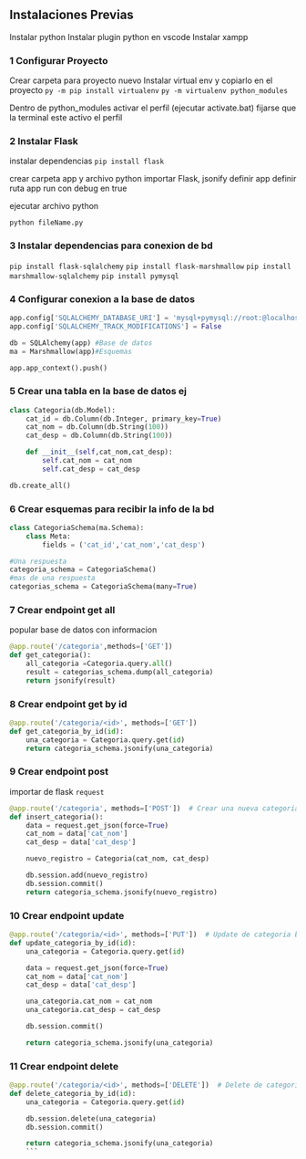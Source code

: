## Instalaciones Previas
Instalar python
Instalar plugin python en vscode
Instalar xampp

### 1 Configurar Proyecto
Crear carpeta para proyecto nuevo
Instalar virtual env y copiarlo en el proyecto
```py -m pip install virtualenv```
```py -m virtualenv python_modules```

Dentro de python_modules activar el perfil (ejecutar activate.bat)
fijarse que la terminal este activo el perfil

### 2 Instalar Flask
instalar dependencias
```pip install flask```

crear carpeta app y archivo python
importar Flask, jsonify
definir app
definir ruta
app run con debug en true

ejecutar archivo python

```python fileName.py```

### 3 Instalar dependencias para conexion de bd
```pip install flask-sqlalchemy```
```pip install flask-marshmallow```
```pip install marshmallow-sqlalchemy```
```pip install pymysql```

### 4 Configurar conexion a la base de datos
```python
app.config['SQLALCHEMY_DATABASE_URI'] = 'mysql+pymysql://root:@localhost:3306/python'
app.config['SQLALCHEMY_TRACK_MODIFICATIONS'] = False

db = SQLAlchemy(app) #Base de datos 
ma = Marshmallow(app)#Esquemas

app.app_context().push()
```

### 5 Crear una tabla en la base de datos ej
```python
class Categoria(db.Model):
    cat_id = db.Column(db.Integer, primary_key=True)
    cat_nom = db.Column(db.String(100))
    cat_desp = db.Column(db.String(100))

    def __init__(self,cat_nom,cat_desp):
        self.cat_nom = cat_nom
        self.cat_desp = cat_desp

db.create_all()
```
### 6 Crear esquemas para recibir la info de la bd

```python
class CategoriaSchema(ma.Schema):
    class Meta:
        fields = ('cat_id','cat_nom','cat_desp')

#Una respuesta
categoria_schema = CategoriaSchema()
#mas de una respuesta
categorias_schema = CategoriaSchema(many=True)
```

### 7 Crear endpoint get all

popular base de datos con informacion

```python
@app.route('/categoria',methods=['GET'])
def get_categoria():
    all_categoria =Categoria.query.all()
    result = categorias_schema.dump(all_categoria)
    return jsonify(result)
```

### 8 Crear endpoint get by id
```python
@app.route('/categoria/<id>', methods=['GET'])
def get_categoria_by_id(id):
    una_categoria = Categoria.query.get(id)
    return categoria_schema.jsonify(una_categoria)
```

### 9 Crear endpoint post
importar de flask ```request```

```python
@app.route('/categoria', methods=['POST'])  # Crear una nueva categoria
def insert_categoria():
    data = request.get_json(force=True)
    cat_nom = data['cat_nom']
    cat_desp = data['cat_desp']

    nuevo_registro = Categoria(cat_nom, cat_desp)

    db.session.add(nuevo_registro)
    db.session.commit()
    return categoria_schema.jsonify(nuevo_registro)
```

### 10 Crear endpoint update

```python
@app.route('/categoria/<id>', methods=['PUT'])  # Update de categoria by id
def update_categoria_by_id(id):
    una_categoria = Categoria.query.get(id)

    data = request.get_json(force=True)
    cat_nom = data['cat_nom']
    cat_desp = data['cat_desp']

    una_categoria.cat_nom = cat_nom
    una_categoria.cat_desp = cat_desp

    db.session.commit()

    return categoria_schema.jsonify(una_categoria)
```

### 11 Crear endpoint delete

```python
@app.route('/categoria/<id>', methods=['DELETE'])  # Delete de categoria by id, cambiar por baja logica...
def delete_categoria_by_id(id):
    una_categoria = Categoria.query.get(id)

    db.session.delete(una_categoria)
    db.session.commit()

    return categoria_schema.jsonify(una_categoria)
    ```